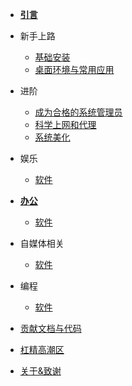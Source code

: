 - [**引言**](/)

- 新手上路

  - [基础安装](/rookie/basic_install)
  - [桌面环境与常用应用](/rookie/DE&App)

- 进阶

  - [成为合格的系统管理员](/advanced/beAdmin)
  - [科学上网和代理](/advanced/fxckGFW)
  - [系统美化](/advanced/beauty)

- 娱乐

  - [软件](/play/software)

- [**办公**](/office/index)

  - [软件](/office/software)

- 自媒体相关

  - [软件](/media/software)

- 编程

  - [软件](/code/software)

- [贡献文档与代码](contribution.md)
- [杠精高潮区](MrRight.md)
- [关于&致谢](about.md)
